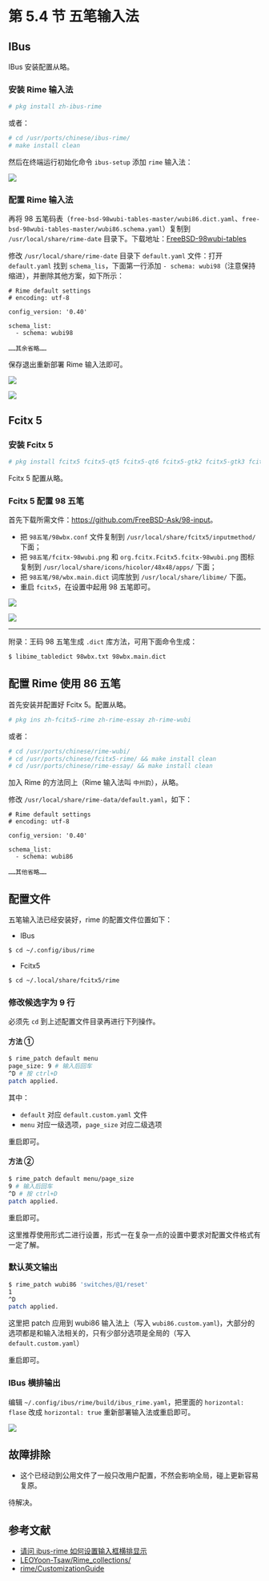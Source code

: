 # 第 5.4 节 五笔输入法

## IBus

IBus 安装配置从略。


### 安装 Rime 输入法


```sh
# pkg install zh-ibus-rime
```

或者：

```sh
# cd /usr/ports/chinese/ibus-rime/ 
# make install clean
```

然后在终端运行初始化命令 `ibus-setup` 添加 `rime` 输入法：

![](../.gitbook/assets/wubi3.png)

### 配置 Rime 输入法

再将 98 五笔码表（`free-bsd-98wubi-tables-master/wubi86.dict.yaml`、`free-bsd-98wubi-tables-master/wubi86.schema.yaml`）复制到 `/usr/local/share/rime-date` 目录下。下载地址：[FreeBSD-98wubi-tables](https://github.com/FreeBSD-Ask/98-input/)

修改 `/usr/local/share/rime-date` 目录下 `default.yaml` 文件：打开 `default.yaml` 找到 `schema_lis`，下面第一行添加 `- schema: wubi98`（注意保持缩进），并删除其他方案，如下所示：

```ymal
# Rime default settings
# encoding: utf-8

config_version: '0.40'

schema_list:
  - schema: wubi98

……其余省略……
```

保存退出重新部署 Rime 输入法即可。

![](../.gitbook/assets/wubi4.png)

![](../.gitbook/assets/wubi5.png)

## Fcitx 5


### 安装 Fcitx 5 

```sh
# pkg install fcitx5 fcitx5-qt5 fcitx5-qt6 fcitx5-gtk2 fcitx5-gtk3 fcitx5-gtk4 fcitx5-configtool-qt5 fcitx5-configtool-qt6 zh-fcitx5-chinese-addons 
```

Fcitx 5 配置从略。

### Fcitx 5 配置 98 五笔

首先下载所需文件：<https://github.com/FreeBSD-Ask/98-input>。

- 把 `98五笔/98wbx.conf` 文件复制到 `/usr/local/share/fcitx5/inputmethod/` 下面；
- 把 `98五笔/fcitx-98wubi.png` 和 `org.fcitx.Fcitx5.fcitx-98wubi.png` 图标复制到 `/usr/local/share/icons/hicolor/48x48/apps/` 下面；
- 把 `98五笔/98/wbx.main.dict` 词库放到 `/usr/local/share/libime/` 下面。
- 重启 `fcitx5`，在设置中起用 98 五笔即可。

![](../.gitbook/assets/wubi1.png)

![](../.gitbook/assets/wubi2.png)

---

附录：王码 98 五笔生成 `.dict` 库方法，可用下面命令生成：

```sh
$ libime_tabledict 98wbx.txt 98wbx.main.dict
```

## 配置 Rime 使用 86 五笔

首先安装并配置好 Fcitx 5。配置从略。

```sh
# pkg ins zh-fcitx5-rime zh-rime-essay zh-rime-wubi 
```

或者：

```sh
# cd /usr/ports/chinese/rime-wubi/
# cd /usr/ports/chinese/fcitx5-rime/ && make install clean
# cd /usr/ports/chinese/rime-essay/ && make install clean
```

加入 Rime 的方法同上（Rime 输入法叫 `中州韵`），从略。

修改 `/usr/local/share/rime-data/default.yaml`，如下：

```
# Rime default settings
# encoding: utf-8

config_version: '0.40'

schema_list:
  - schema: wubi86

……其他省略……
```

## 配置文件

五笔输入法已经安装好，rime 的配置文件位置如下：

- IBus

```sh
$ cd ~/.config/ibus/rime
```

- Fcitx5

```sh
$ cd ~/.local/share/fcitx5/rime
```

### 修改候选字为 9 行

必须先 `cd` 到上述配置文件目录再进行下列操作。

#### 方法 ①

```sh
$ rime_patch default menu
page_size: 9 # 输入后回车
^D # 按 ctrl+D
patch applied.
```

其中：

- `default` 对应 `default.custom.yaml` 文件
- `menu` 对应一级选项，`page_size` 对应二级选项

重启即可。

#### 方法 ②

```sh
$ rime_patch default menu/page_size
9 # 输入后回车
^D # 按 ctrl+D
patch applied.
```

重启即可。

这里推荐使用形式二进行设置，形式一在复杂一点的设置中要求对配置文件格式有一定了解。

### 默认英文输出

```sh
$ rime_patch wubi86 'switches/@1/reset'
1
^D
patch applied.
```

这里把 patch 应用到 wubi86 输入法上（写入 `wubi86.custom.yaml`)，大部分的选项都是和输入法相关的，只有少部分选项是全局的（写入 `default.custom.yaml`）

重启即可。

### IBus 横排输出

编辑 `~/.config/ibus/rime/build/ibus_rime.yaml`，把里面的 `horizontal: flase` 改成 `horizontal: true` 重新部署输入法或重启即可。

![](../.gitbook/assets/wubi6.png)

## 故障排除

- 这个已经动到公用文件了一般只改用户配置，不然会影响全局，碰上更新容易复原。

待解决。

## 参考文献

- [请问 ibus-rime 如何设置输入框横排显示](https://github.com/rime/ibus-rime/issues/52)
- [LEOYoon-Tsaw/Rime_collections/](https://github.com/LEOYoon-Tsaw/Rime_collections/blob/master/Rime_description.md)
- [rime/CustomizationGuide](https://github.com/rime/home/wiki/CustomizationGuide)
